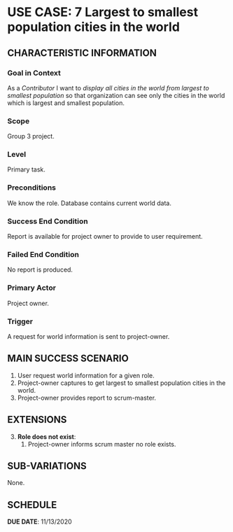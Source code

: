# USE CASE: 7 Largest to smallest population cities in the world

## CHARACTERISTIC INFORMATION

### Goal in Context

As a *Contributor* I want to *display all cities in the world from largest to smallest population* so that organization can see only the cities in the world which is largest and smallest population.

### Scope

Group 3 project.

### Level

Primary task.

### Preconditions

We know the role.  Database contains current world data.

### Success End Condition

Report is available for project owner to provide to user requirement.

### Failed End Condition

No report is produced.

### Primary Actor

Project owner.

### Trigger

A request for world information is sent to project-owner.

## MAIN SUCCESS SCENARIO

1. User request world information for a given role.
2. Project-owner captures to get largest to smallest population cities in the world.
3. Project-owner provides report to scrum-master.

## EXTENSIONS

3. **Role does not exist**:
    1. Project-owner informs scrum master no role exists.

## SUB-VARIATIONS

None.

## SCHEDULE

**DUE DATE**: 11/13/2020 